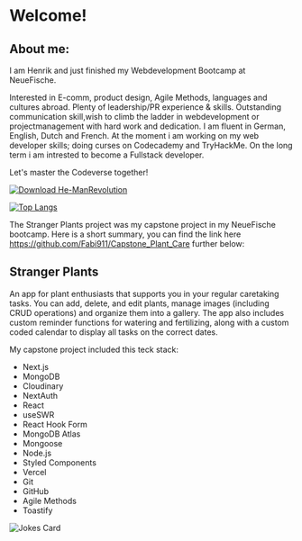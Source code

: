 # Welcome!

## About me:

I am Henrik and just finished my Webdevelopment Bootcamp at NeueFische.

Interested in E-comm, product design, Agile Methods, languages and cultures abroad. Plenty of leadership/PR experience & skills. Outstanding communication skill,wish to climb the ladder in webdevelopment or projectmanagement with hard work and dedication.
I am fluent in German, English, Dutch and French.
At the moment i am working on my web developer skills; doing curses on Codecademy and TryHackMe. On the long term i am intrested to become a Fullstack developer.

Let's master the Codeverse together!

[![Download He-ManRevolution](https://github.com/HenrikBischkopf/HenrikBischkopf/assets/158016538/7bca6bc9-944e-41ee-a6f4-71b91e782807)][1]

[![Top Langs](https://github-readme-stats.vercel.app/api/top-langs/?username=HenrikBischkopf&layout=compact)](https://github.com/HenrikBischkopf/github-readme-stats)


The Stranger Plants project was my capstone project in my NeueFische bootcamp. Here is a short summary, you can find the link here https://github.com/Fabi911/Capstone_Plant_Care further below:

## Stranger Plants

An app for plant enthusiasts that supports you in your regular caretaking tasks. You can add, delete, and edit plants, manage images (including CRUD operations) and organize them into a gallery. The app also includes custom reminder functions for watering and fertilizing, along with a custom coded calendar to display all tasks on the correct dates.

My capstone project included this teck stack:

- Next.js
- MongoDB
- Cloudinary
- NextAuth
- React
- useSWR
- React Hook Form
- MongoDB Atlas
- Mongoose
- Node.js
- Styled Components
- Vercel
- Git
- GitHub
- Agile Methods
- Toastify

<!-- Markdown -->

![Jokes Card](https://readme-jokes.vercel.app/api)

<!-- Reference -->
[1]: https://www.netflix.com/watch/81588211?trackId=250334512


